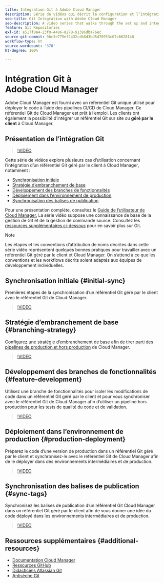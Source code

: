 ```yaml
---
title: Intégration Git à Adobe Cloud Manager
description: Série de vidéos qui décrit la configuration et l’intégration d’un référentiel Git géré par le client (sur site) avec Adobe Cloud Manager.
seo-title: Git Integration with Adobe Cloud Manager
seo-description: A video series that walks through the set up and integration of a customer-managed (on-premise) git repository with Adobe Cloud Manager.
feature: Git Repositories
exl-id: e517f8a4-23f0-4486-8278-91396dba76ec
source-git-commit: 0bc3e775ef2432cdb8d3bd5470953c07c6628148
workflow-type: ht
source-wordcount: '370'
ht-degree: 100%

---
```


# Intégration Git à Adobe Cloud Manager

Adobe Cloud Manager est fourni avec un référentiel Git unique utilisé pour déployer le code à l’aide des pipelines CI/CD de Cloud Manager. Ce référentiel Git de Cloud Manager est prêt à l’emploi. Les clients ont également la possibilité d’intégrer un référentiel Git sur site ou **géré par le client** à Cloud Manager.

## Présentation de l’intégration Git

>[!VIDEO](https://video.tv.adobe.com/v/28710/)

Cette série de vidéos explore plusieurs cas d’utilisation concernant l’intégration d’un référentiel Git géré par le client à Cloud Manager, notamment :

* [Synchronisation initiale](#initial-sync)
* [Stratégie d’embranchement de base](#branching-strategy)
* [Développement des branches de fonctionnalités](#feature-development)
* [Déploiement dans l’environnement de production](#production-deployment)
* [Synchronisation des balises de publication](#sync-tags)

Pour une présentation complète, consultez le [Guide de l’utilisateur de Cloud Manager.](https://experienceleague.adobe.com/docs/experience-manager-cloud-manager/using/introduction-to-cloud-manager.html?lang=fr) La série vidéo suppose une connaissance de base de la gestion de Git et de la gestion de commande source. Consultez les [ressources supplémentaires ci-dessous](#additional-resources) pour en savoir plus sur Git.

>[!NOTE]
>
> Les étapes et les conventions d’attribution de noms décrites dans cette série vidéo représentent quelques bonnes pratiques pour travailler avec un référentiel Git géré par le client et Cloud Manager. On s’attend à ce que les conventions et les workflows décrits soient adaptés aux équipes de développement individuelles.

## Synchronisation initiale {#initial-sync}

Premières étapes de la synchronisation d’un référentiel Git géré par le client avec le référentiel Git de Cloud Manager.

>[!VIDEO](https://video.tv.adobe.com/v/28711/?quality=12)

## Stratégie d’embranchement de base {#branching-strategy}

Configurez une stratégie d’embranchement de base afin de tirer parti des [pipelines de production et hors production](https://experienceleague.adobe.com/docs/experience-manager-cloud-manager/using/how-to-use/configuring-pipeline.html?lang=fr) de Cloud Manager.

>[!VIDEO](https://video.tv.adobe.com/v/28712/?quality=12)

## Développement des branches de fonctionnalités {#feature-development}

Utilisez une branche de fonctionnalités pour isoler les modifications de code dans un référentiel Git géré par le client et pour vous synchroniser avec le référentiel Git de Cloud Manager afin d’utiliser un pipeline hors production pour les tests de qualité du code et de validation.

>[!VIDEO](https://video.tv.adobe.com/v/28723/?quality=12)

## Déploiement dans l’environnement de production {#production-deployment}

Préparez le code d’une version de production dans un référentiel Git géré par le client et synchronisez-le avec le référentiel Git de Cloud Manager afin de le déployer dans des environnements intermédiaires et de production.

>[!VIDEO](https://video.tv.adobe.com/v/28724/?quality=12)

## Synchronisation des balises de publication {#sync-tags}

Synchronisez les balises de publication d’un référentiel Git Cloud Manager dans un référentiel Git géré par le client afin de vous donner une idée du code déployé dans les environnements intermédiaires et de production.

>[!VIDEO](https://video.tv.adobe.com/v/28725/?quality=12)

## Ressources supplémentaires {#additional-resources}

* [Documentation Cloud Manager](https://experienceleague.adobe.com/docs/experience-manager-cloud-manager/using/introduction-to-cloud-manager.html?lang=fr)
* [Ressources GitHub](https://try.github.io)
* [Didacticiels Atlassian Git](https://www.atlassian.com/git/tutorials/what-is-version-control)
* [Antisèche Git](https://education.github.com/git-cheat-sheet-education.pdf)
